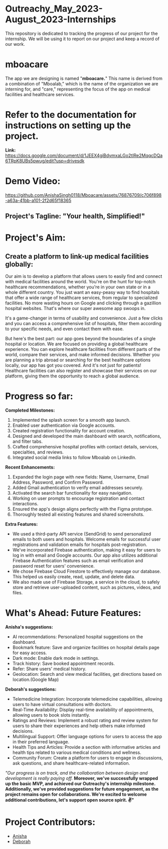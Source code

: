 # Outreachy_May_2023-August_2023-Internships

This repository is dedicated to tracking the progress of our project for the internship. We will be using it to report on our project and keep a record of our work.

# mboacare
The app we are designing is named "**mboacare.**" This name is derived from a combination of "Mboalab," which is the name of the organization we are interning for, and "care," representing the focus of the app on medical facilities and healthcare services.

# Refer to the documentation for instructions on setting up the project.

**Link:** https://docs.google.com/document/d/1JEEX4giBdymxaLGo2tIRe2MqqcDQa6TRpK8UBs5pwug/edit?usp=drivesdk

# Demo Video:

https://github.com/AnishaSingh0118/Mboacare/assets/76876709/c706f898-a63a-41bb-a101-2f2d65f18365


## Project's Tagline: "Your health, Simplified!"

# Project's Aim:

## Create a platform to link-up medical facilities globally:

Our aim is to develop a platform that allows users to easily find and connect with medical facilities around the world. You're on the hunt for top-notch healthcare recommendations, whether you're in your own state or in a whole different country. You just want an easy-peasy way to find hospitals that offer a wide range of healthcare services, from regular to specialized facilities. No more wasting hours on Google and clicking through a gazillion hospital websites. That's where our super awesome app swoops in.

It's a game-changer in terms of usability and convenience. Just a few clicks and you can access a comprehensive list of hospitals, filter them according to your specific needs, and even contact them with ease.

But here's the best part: our app goes beyond the boundaries of a single hospital or location. We are focused on providing a global healthcare experience. You can explore healthcare facilities from different parts of the world, compare their services, and make informed decisions. Whether you are planning a trip abroad or searching for the best healthcare options locally, our app has got you covered. And it's not just for patients! Healthcare facilities can also register and showcase their services on our platform, giving them the opportunity to reach a global audience.


# Progress so far:

**Completed Milestones:**
1. Implemented the splash screen for a smooth app launch.
2. Enabled user authentication via Google accounts.
3. Created registration functionality for account creation.
4. Designed and developed the main dashboard with search, notifications, and filter tabs.
5. Crafted comprehensive hospital profiles with contact details, services, specialties, and reviews.
6. Integrated social media links to follow Mboalab on LinkedIn.

**Recent Enhancements:**
1. Expanded the login page with new fields: Name, Username, Email Address, Password, and Confirm Password.
2. Added Gmail authentication to verify email addresses securely.
3. Activated the search bar functionality for easy navigation.
4. Working on user prompts to encourage registration and contact interactions.
5. Ensured the app's design aligns perfectly with the Figma prototype.
6. Thoroughly tested all existing features and shared screenshots.

**Extra Features:**
- We used a third-party API service (SendGrid) to send personalized emails to both users and hospitals. Welcome emails for successful user registrations and validation emails for hospitals post-registration. 
- We've incorporated Firebase authentication, making it easy for users to log in with email and Google accounts. Our app also utilizes additional Firebase Authentication features such as email verification and password reset for users' convenience.
- We chose Firebase Cloud Firestore to effectively manage our database. This helped us easily create, read, update, and delete data.
- We also made use of Firebase Storage, a service in the cloud, to safely store and retrieve user-uploaded content, such as pictures, videos, and files.

# **What's Ahead: Future Features:**
**Anisha's suggestions:**
- AI recommendations: Personalized hospital suggestions on the dashboard.
- Bookmark feature: Save and organize facilities on hospital details page for easy access.
- Dark mode: Enable dark mode in settings.
- Track history: Save booked appointment records.
- Refer: Share users' medical history.
- Geolocation: Search and view medical facilities, get directions based on location.(Google Map)

**Deborah's suggestions:**
- Telemedicine Integration: Incorporate telemedicine capabilities, allowing users to have virtual consultations with doctors.
- Real-Time Availability: Display real-time availability of appointments, allowing users to book slots instantly.
- Ratings and Reviews: Implement a robust rating and review system for users to share their experiences and help others make informed decisions.
- Multilingual Support: Offer language options for users to access the app in their preferred language.
- Health Tips and Articles: Provide a section with informative articles and health tips related to various medical conditions and wellness.
- Community Forum: Create a platform for users to engage in discussions, ask questions, and share healthcare-related information.

*"Our progress is on track, and the collaboration between design and development is really paying off.*
**Moreover, we've successfully wrapped up the basic MVP, and achieved our Outreachy's internship milestone. Additionally, we've provided suggestions for future engagement, as the project remains open for collaborations. We're excited to welcome additional contributions, let's support open source spirit. ✌"**

# Project Contributors:

- [Anisha](https://github.com/AnishaSingh0118)
- [Deborah](https://github.com/dearlydebbie)


